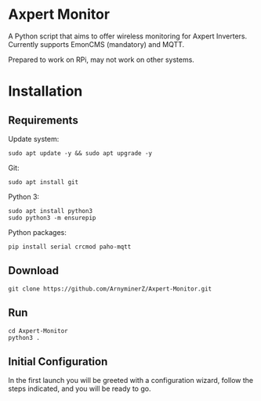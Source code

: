 # Axpert Monitor
A Python script that aims to offer wireless monitoring for Axpert Inverters. Currently supports EmonCMS (mandatory) and MQTT.

Prepared to work on RPi, may not work on other systems.

# Installation
## Requirements
Update system:
```shell
sudo apt update -y && sudo apt upgrade -y
```
Git:
```shell
sudo apt install git
```
Python 3:
```shell
sudo apt install python3
sudo python3 -m ensurepip
```
Python packages:
```shell
pip install serial crcmod paho-mqtt
```

## Download
```shell
git clone https://github.com/ArnyminerZ/Axpert-Monitor.git
```

## Run
```shell
cd Axpert-Monitor
python3 .
```

## Initial Configuration
In the first launch you will be greeted with a configuration wizard, follow the steps indicated, and you will be ready to go.
